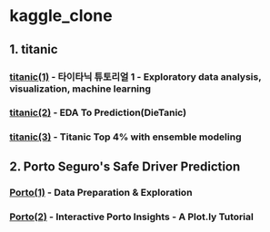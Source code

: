 # kaggle_clone
## 1. titanic
### [titanic(1)](https://kaggle-kr.tistory.com/17?category=868316) - 타이타닉 튜토리얼 1 - Exploratory data analysis, visualization, machine learning
### [titanic(2)](https://www.kaggle.com/ash316/eda-to-prediction-dietanic) - EDA To Prediction(DieTanic)
### [titanic(3)](https://www.kaggle.com/yassineghouzam/titanic-top-4-with-ensemble-modeling#Titanic-Top-4%-with-ensemble-modeling) - Titanic Top 4% with ensemble modeling

## 2. Porto Seguro's Safe Driver Prediction
### [Porto(1)](https://www.kaggle.com/bertcarremans/data-preparation-exploration#Feature-engineering) - Data Preparation & Exploration
### [Porto(2)](https://www.kaggle.com/arthurtok/interactive-porto-insights-a-plot-ly-tutorial) - Interactive Porto Insights - A Plot.ly Tutorial